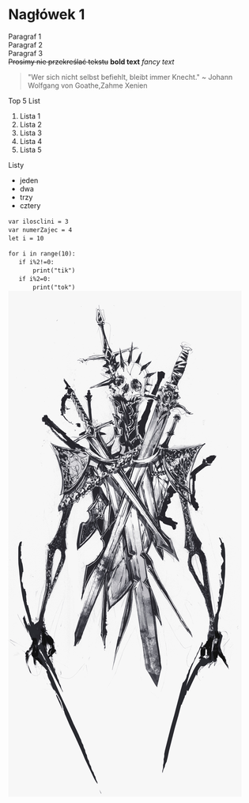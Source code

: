 # Nagłówek 1
Paragraf 1 <br>
Paragraf 2 <br>
Paragraf 3 <br>
~~Prosimy nie przekreślać tekstu~~ **bold text** *fancy text* <br>
>"Wer sich nicht selbst befiehlt, bleibt immer Knecht." ~ Johann Wolfgang von Goathe,Zahme Xenien
 
Top 5 List
1. Lista 1 
2. Lista 2
3. Lista 3
4. Lista 4
5. Lista 5

Listy
- jeden
- dwa
- trzy 
- cztery

`var ilosclini = 3`<br>
`var numerZajec = 4` <br>
`let i = 10` <br>

`for i in range(10):`<br> 
&ensp;&ensp;` if i%2!=0:`<br>
&emsp;&emsp;`   print("tik")`<br>
&ensp;&ensp;` if i%2=0:`<br>
&emsp;&emsp;`   print("tok")`<br>
![alt text](e-melnikova-png.jpg)

